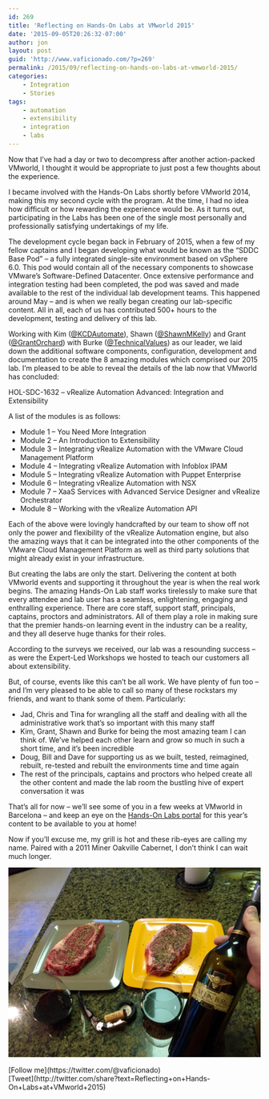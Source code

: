```yaml
---
id: 269
title: 'Reflecting on Hands-On Labs at VMworld 2015'
date: '2015-09-05T20:26:32-07:00'
author: jon
layout: post
guid: 'http://www.vaficionado.com/?p=269'
permalink: /2015/09/reflecting-on-hands-on-labs-at-vmworld-2015/
categories:
    - Integration
    - Stories
tags:
    - automation
    - extensibility
    - integration
    - labs
---
```


Now that I’ve had a day or two to decompress after another action-packed VMworld, I thought it would be appropriate to just post a few thoughts about the experience.

I became involved with the Hands-On Labs shortly before VMworld 2014, making this my second cycle with the program. At the time, I had no idea how difficult or how rewarding the experience would be. As it turns out, participating in the Labs has been one of the single most personally and professionally satisfying undertakings of my life.

The development cycle began back in February of 2015, when a few of my fellow captains and I began developing what would be known as the “SDDC Base Pod” – a fully integrated single-site environment based on vSphere 6.0. This pod would contain all of the necessary components to showcase VMware’s Software-Defined Datacenter. Once extensive performance and integration testing had been completed, the pod was saved and made available to the rest of the individual lab development teams. This happened around May – and is when we really began creating our lab-specific content. All in all, each of us has contributed 500+ hours to the development, testing and delivery of this lab.

Working with Kim ([@KCDAutomate](https://twitter.com/KCDAutomate)), Shawn ([@ShawnMKelly](https://twitter.com/shawnmkelly)) and Grant ([@GrantOrchard](https://twitter.com/grantorchard)) with Burke ([@TechnicalValues](https://twitter.com/TechnicalValues)) as our leader, we laid down the additional software components, configuration, development and documentation to create the 8 amazing modules which comprised our 2015 lab. I’m pleased to be able to reveal the details of the lab now that VMworld has concluded:

HOL-SDC-1632 – vRealize Automation Advanced: Integration and Extensibility

A list of the modules is as follows:

- Module 1 – You Need More Integration
- Module 2 – An Introduction to Extensibility
- Module 3 – Integrating vRealize Automation with the VMware Cloud Management Platform
- Module 4 – Integrating vRealize Automation with Infoblox IPAM
- Module 5 – Integrating vRealize Automation with Puppet Enterprise
- Module 6 – Integrating vRealize Automation with NSX
- Module 7 – XaaS Services with Advanced Service Designer and vRealize Orchestrator
- Module 8 – Working with the vRealize Automation API

Each of the above were lovingly handcrafted by our team to show off not only the power and flexibility of the vRealize Automation engine, but also the amazing ways that it can be integrated into the other components of the VMware Cloud Management Platform as well as third party solutions that might already exist in your infrastructure.

But creating the labs are only the start. Delivering the content at both VMworld events and supporting it throughout the year is when the real work begins. The amazing Hands-On Lab staff works tirelessly to make sure that every attendee and lab user has a seamless, enlightening, engaging and enthralling experience. There are core staff, support staff, principals, captains, proctors and administrators. All of them play a role in making sure that the premier hands-on learning event in the industry can be a reality, and they all deserve huge thanks for their roles.

According to the surveys we received, our lab was a resounding success – as were the Expert-Led Workshops we hosted to teach our customers all about extensibility.

But, of course, events like this can’t be all work. We have plenty of fun too – and I’m very pleased to be able to call so many of these rockstars my friends, and want to thank some of them. Particularly:

- Jad, Chris and Tina for wrangling all the staff and dealing with all the administrative work that’s so important with this many staff
- Kim, Grant, Shawn and Burke for being the most amazing team I can think of. We’ve helped each other learn and grow so much in such a short time, and it’s been incredible
- Doug, Bill and Dave for supporting us as we built, tested, reimagined, rebuilt, re-tested and rebuilt the environments time and time again
- The rest of the principals, captains and proctors who helped create all the other content and made the lab room the bustling hive of expert conversation it was

That’s all for now – we’ll see some of you in a few weeks at VMworld in Barcelona – and keep an eye on the [Hands-On Labs portal](https://labs.hol.vmware.com/HOL/) for this year’s content to be available to you at home!

Now if you’ll excuse me, my grill is hot and these rib-eyes are calling my name. Paired with a 2011 Miner Oakville Cabernet, I don’t think I can wait much longer.

[![Miner_Oakville_2011_Cab_And_Rib_Eyes](/assets/images/2015/09/Miner_Oakville_2011_Cab_And_Rib_Eyes-1024x768.jpg)](/assets/images/2015/09/Miner_Oakville_2011_Cab_And_Rib_Eyes.jpg)

<div class="twttr_buttons"><div class="twttr_followme"> [Follow me](https://twitter.com/@vaficionado) </div></div><div class="twttr_buttons"><div class="twttr_twitter"> [Tweet](http://twitter.com/share?text=Reflecting+on+Hands-On+Labs+at+VMworld+2015)</div></div>